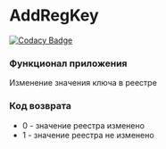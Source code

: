 # AddRegKey

[![Codacy Badge](https://api.codacy.com/project/badge/Grade/7648861153df4b53bdf22029cb7b83ac)](https://www.codacy.com/app/shimanov/AddRegKey?utm_source=github.com&utm_medium=referral&utm_content=shimanov/AddRegKey&utm_campaign=badger)

### Функционал приложения
Изменение значения ключа в реестре

### Код возврата

* 0 - значение реестра изменено
* 1 - значение реестра не изменено
